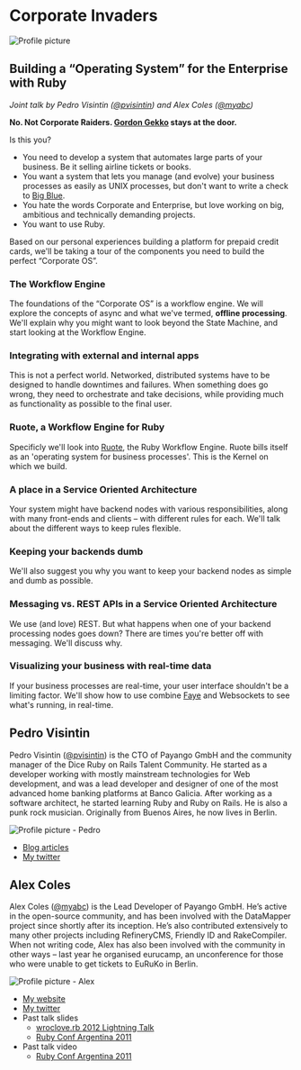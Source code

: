 # Corporate Invaders

![Profile picture](https://github.com/myabc/call-for-proposals/raw/myabc-corporate_invaders/myabc-corporate_invaders/logo.png)

## Building a “Operating System” for the Enterprise with Ruby

_Joint talk by Pedro Visintin ([@pvisintin]) and Alex Coles ([@myabc])_


**No. Not Corporate Raiders. [Gordon Gekko](http://en.wikipedia.org/wiki/Gordon_Gekko) stays at the door.**

Is this you?

- You need to develop a system that automates large parts of your business. Be it selling airline tickets or books.
- You want a system that lets you manage (and evolve) your business processes as easily as UNIX processes, but don't want to write a check to [Big Blue](http://en.wikipedia.org/wiki/IBM).
- You hate the words Corporate and Enterprise, but love working on big, ambitious and technically demanding projects.
- You want to use Ruby.


Based on our personal experiences building a platform for prepaid credit cards, we'll be taking a tour of the components you need to build the perfect “Corporate OS”.

### The Workflow Engine

The foundations of the “Corporate OS” is a workflow engine. We will explore the concepts of async and what we've termed, **offline processing**. We'll explain why you might want to look beyond the State Machine, and start looking at the Workflow Engine.

### Integrating with external and internal apps

This is not a perfect world. Networked, distributed systems have to be designed to handle downtimes and failures. When something does go wrong, they need to orchestrate and take decisions, while providing much as functionality as possible to the final user.

### Ruote, a Workflow Engine for Ruby

Specificly we'll look into [Ruote], the Ruby Workflow Engine. Ruote bills itself as an 'operating system for business processes'. This is the Kernel on which we build.

### A place in a Service Oriented Architecture

Your system might have backend nodes with various responsibilities, along with many front-ends and clients – with different rules for each. We'll talk about the different ways to keep rules flexible.

### Keeping your backends dumb

We'll also suggest you why you want to keep your backend nodes as simple and dumb as possible.

### Messaging vs. REST APIs in a Service Oriented Architecture

We use (and love) REST. But what happens when one of your backend processing nodes goes down? There are times you're better off with messaging. We'll discuss why.

### Visualizing your business with real-time data

If your business processes are real-time, your user interface shouldn't be a limiting factor. We'll show how to use combine [Faye] and Websockets to see what's running, in real-time.


## Pedro Visintin

Pedro Visintin ([@pvisintin]) is the CTO of Payango GmbH and the community manager of the Dice Ruby on Rails Talent Community. He started as a developer working with mostly mainstream technologies for Web development, and was a lead developer and designer of one of the most advanced home banking platforms at Banco Galicia. After working as a software architect, he started learning Ruby and Ruby on Rails. He is also a punk rock musician. Originally from Buenos Aires, he now lives in Berlin.

![Profile picture - Pedro](https://github.com/myabc/call-for-proposals/raw/myabc-corporate_invaders/myabc-corporate_invaders/profile_picture_pedro.jpg)

- [Blog articles](http://news.dice.com/author/peteronrails/)
- [My twitter](https://twitter.com/#!/pvisintin)

## Alex Coles

Alex Coles ([@myabc]) is the Lead Developer of Payango GmbH. He’s active in the open-source community, and has been involved with the DataMapper project since shortly after its inception.
He’s also contributed extensively to many other projects including RefineryCMS, Friendly ID and RakeCompiler.
When not writing code, Alex has also been involved with the community in other ways – last year he organised eurucamp, an unconference for those who were unable to get tickets to EuRuKo in Berlin.

![Profile picture - Alex](https://github.com/myabc/call-for-proposals/raw/myabc-corporate_invaders/myabc-corporate_invaders/profile_picture_alex.jpg)

- [My website](http://alexbcoles.com/)
- [My twitter](https://twitter.com/#!/myabc)
- Past talk slides
  - [wroclove.rb 2012 Lightning Talk](http://wrocloverb.alexbcoles.com/)
  - [Ruby Conf Argentina 2011](http://rubyconfar2011.alexbcoles.com/)
- Past talk video
  - [Ruby Conf Argentina 2011](http://vimeo.com/38561145) 


[@pvisintin]:https://twitter.com/#!/pvisintin
[@myabc]:https://twitter.com/#!/myabc
[Ruote]:http://ruote.rubyforge.org/
[Faye]:http://faye.jcoglan.com/
